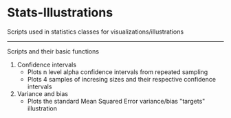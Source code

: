 Stats-Illustrations
===================

Scripts used in statistics classes for visualizations/illustrations

----

Scripts and their basic functions

1. Confidence intervals 
    * Plots n level alpha confidence intervals from repeated sampling 
    * Plots 4 samples of incresing sizes and their respective confidence intervals
2. Variance and bias
    * Plots the standard Mean Squared Error variance/bias "targets" illustration
